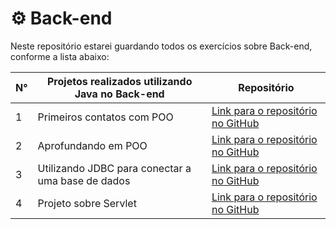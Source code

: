 # ⚙ Back-end 
Neste repositório estarei guardando todos os exercícios sobre Back-end, conforme a lista abaixo: 

|  N° | Projetos realizados utilizando Java no Back-end                                                | Repositório |
| --- | ------------------------------------------------------------------------------------------------- | ---- |
| 1   | Primeiros contatos com POO | [Link para o repositório no GitHub](https://github.com/fabianojunior139/Academia-Java-Atos/tree/main/Back-end/Exercicio%201%20-%20Primeiros%20contatos%20com%20POO/Exercicio1_POO/src/Exercicios) |
| 2   | Aprofundando em POO | [Link para o repositório no GitHub](https://github.com/fabianojunior139/Academia-Java-Atos/tree/main/Back-end/Exercicio%202%20-%20Aprofundando%20em%20POO/Exercicio2_POO_Slides/src/Exercicios) |
| 3   | Utilizando JDBC para conectar a uma base de dados | [Link para o repositório no GitHub](https://github.com/fabianojunior139/Academia-Java-Atos/tree/main/Back-end/Exercicio%203%20-%20Utilizando%20JDBC%20para%20conectar%20a%20uma%20base%20de%20dados/JDBC/src/main/java) |
| 4   | Projeto sobre Servlet | [Link para o repositório no GitHub](https://github.com/fabianojunior139/projeto-servlet) |
